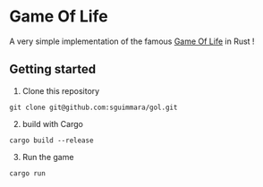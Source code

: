 # Game Of Life

A very simple implementation of the famous [Game Of Life](https://en.wikipedia.org/wiki/Conway%27s_Game_of_Life) in Rust !

## Getting started

1. Clone this repository

```shell
git clone git@github.com:sguimmara/gol.git
```

2. build with Cargo

```
cargo build --release
```

3. Run the game

```
cargo run
```